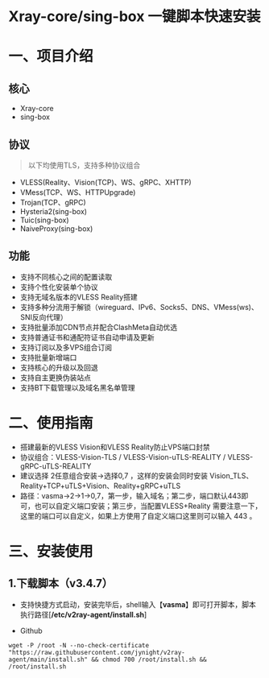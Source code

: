 # Xray-core/sing-box 一键脚本快速安装

# 一、项目介绍

## 核心

- Xray-core
- sing-box

## 协议

> 以下均使用TLS，支持多种协议组合

- VLESS(Reality、Vision(TCP)、WS、gRPC、XHTTP)
- VMess(TCP、WS、HTTPUpgrade)
- Trojan(TCP、gRPC)
- Hysteria2(sing-box)
- Tuic(sing-box)
- NaiveProxy(sing-box)

## 功能

- 支持不同核心之间的配置读取
- 支持个性化安装单个协议
- 支持无域名版本的VLESS Reality搭建
- 支持多种分流用于解锁（wireguard、IPv6、Socks5、DNS、VMess(ws)、SNI反向代理）
- 支持批量添加CDN节点并配合ClashMeta自动优选
- 支持普通证书和通配符证书自动申请及更新
- 支持订阅以及多VPS组合订阅
- 支持批量新增端口
- 支持核心的升级以及回退
- 支持自主更换伪装站点
- 支持BT下载管理以及域名黑名单管理

# 二、使用指南

- 搭建最新的VLESS Vision和VLESS Reality防止VPS端口封禁
- 协议组合：VLESS-Vision-TLS / VLESS-Vision-uTLS-REALITY / VLESS-gRPC-uTLS-REALITY
- 建议选择 2任意组合安装->选择0,7 ，这样的安装会同时安装 Vision_TLS、Reality+TCP+uTLS+Vision、Reality+gRPC+uTLS
- 路径：vasma->2->1->0,7，第一步，输入域名；第二步，端口默认443即可，也可以自定义端口安装；第三步，当配置VLESS+Reality 需要注意一下，这里的端口可以自定义，如果上方使用了自定义端口这里则可以输入 443 。

# 三、安装使用

## 1.下载脚本（v3.4.7）

- 支持快捷方式启动，安装完毕后，shell输入【**vasma**】即可打开脚本，脚本执行路径[**/etc/v2ray-agent/install.sh**]

- Github

```
wget -P /root -N --no-check-certificate "https://raw.githubusercontent.com/jynight/v2ray-agent/main/install.sh" && chmod 700 /root/install.sh && /root/install.sh
```

